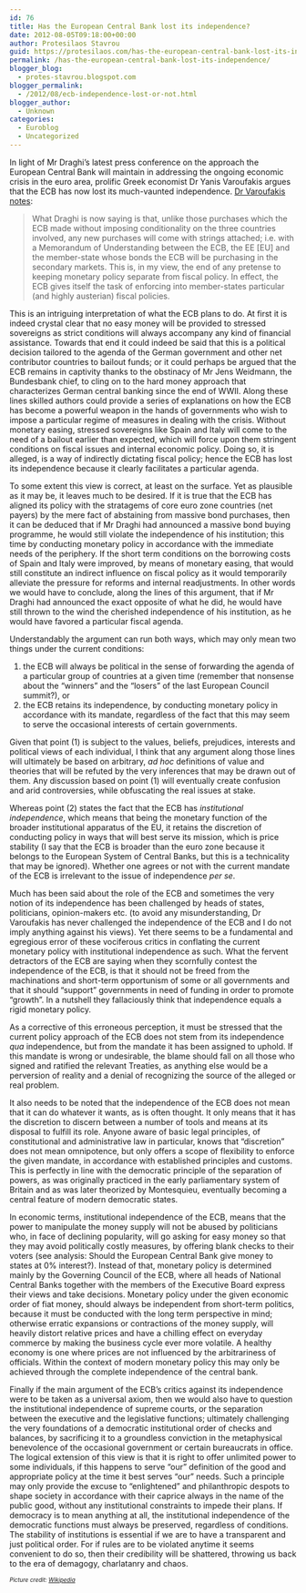 ```yaml
---
id: 76
title: Has the European Central Bank lost its independence?
date: 2012-08-05T09:18:00+00:00
author: Protesilaos Stavrou
guid: https://protesilaos.com/has-the-european-central-bank-lost-its-independence/
permalink: /has-the-european-central-bank-lost-its-independence/
blogger_blog:
  - protes-stavrou.blogspot.com
blogger_permalink:
  - /2012/08/ecb-independence-lost-or-not.html
blogger_author:
  - Unknown
categories:
  - Euroblog
  - Uncategorized
---
```

In light of Mr Draghi&#8217;s latest press conference on the approach the European Central Bank will maintain in addressing the ongoing economic crisis in the euro area, prolific Greek economist Dr Yanis Varoufakis argues that the ECB has now lost its much-vaunted independence. <a href="http://yanisvaroufakis.eu/2012/08/03/the-week-when-mr-draghi-greatly-diminished-the-office-of-ecb-president-and-sacrificed-the-fiscal-monetary-policy-distinction-in-a-manner-that-does-not-even-help-the-euro-in-the-short-run/" target="_blank">Dr Varoufakis notes</a>:

> What Draghi is now saying is that, unlike those purchases which the ECB made without imposing conditionality on the three countries involved, any new purchases will come with strings attached; i.e. with a Memorandum of Understanding between the ECB, the EE [EU] and the member-state whose bonds the ECB will be purchasing in the secondary markets. This is, in my view, the end of any pretense to keeping monetary policy separate from fiscal policy. In effect, the ECB gives itself the task of enforcing into member-states particular (and highly austerian) fiscal policies.

<div style="text-align: right;">
</div>

This is an intriguing interpretation of what the ECB plans to do. At first it is indeed crystal clear that no easy money will be provided to stressed sovereigns as strict conditions will always accompany any kind of financial assistance. Towards that end it could indeed be said that this is a political decision tailored to the agenda of the German government and other net contributor countries to bailout funds; or it could perhaps be argued that the ECB remains in captivity thanks to the obstinacy of Mr Jens Weidmann, the Bundesbank chief, to cling on to the hard money approach that characterizes German central banking since the end of WWII. Along these lines skilled authors could provide a series of explanations on how the ECB has become a powerful weapon in the hands of governments who wish to impose a particular regime of measures in dealing with the crisis. Without monetary easing, stressed sovereigns like Spain and Italy will come to the need of a bailout earlier than expected, which will force upon them stringent conditions on fiscal issues and internal economic policy. Doing so, it is alleged, is a way of indirectly dictating fiscal policy; hence the ECB has lost its independence because it clearly facilitates a particular agenda.

To some extent this view is correct, at least on the surface. Yet as plausible as it may be, it leaves much to be desired. If it is true that the ECB has aligned its policy with the stratagems of core euro zone countries (net payers) by the mere fact of abstaining from massive bond purchases, then it can be deduced that if Mr Draghi had announced a massive bond buying programme, he would still violate the independence of his institution; this time by conducting monetary policy in accordance with the immediate needs of the periphery. If the short term conditions on the borrowing costs of Spain and Italy were improved, by means of monetary easing, that would still constitute an indirect influence on fiscal policy as it would temporarily alleviate the pressure for reforms and internal readjustments. In other words we would have to conclude, along the lines of this argument, that if Mr Draghi had announced the exact opposite of what he did, he would have still thrown to the wind the cherished independence of his institution, as he would have favored a particular fiscal agenda.

Understandably the argument can run both ways, which may only mean two things under the current conditions:

  1. the ECB will always be political in the sense of forwarding the agenda of a particular group of countries at a given time (remember that nonsense about the &#8220;winners&#8221; and the &#8220;losers&#8221; of the last European Council summit?), or
  2. the ECB retains its independence, by conducting monetary policy in accordance with its mandate, regardless of the fact that this may seem to serve the occasional interests of certain governments.

Given that point (1) is subject to the values, beliefs, prejudices, interests and political views of each individual, I think that any argument along those lines will ultimately be based on arbitrary, _ad hoc_ definitions of value and theories that will be refuted by the very inferences that may be drawn out of them. Any discussion based on point (1) will eventually create confusion and arid controversies, while obfuscating the real issues at stake.

Whereas point (2) states the fact that the ECB has _institutional independence_, which means that being the monetary function of the broader institutional apparatus of the EU, it retains the discretion of conducting policy in ways that will best serve its mission, which is price stability (I say that the ECB is broader than the euro zone because it belongs to the European System of Central Banks, but this is a technicality that may be ignored). Whether one agrees or not with the current mandate of the ECB is irrelevant to the issue of independence _per se_.

Much has been said about the role of the ECB and sometimes the very notion of its independence has been challenged by heads of states, politicians, opinion-makers etc. (to avoid any misunderstanding, Dr Varoufakis has never challenged the independence of the ECB and I do not imply anything against his views). Yet there seems to be a fundamental  and egregious error of these vociferous critics in conflating the current monetary policy with institutional independence as such. What the fervent detractors of the ECB are saying when they scornfully contest the independence of the ECB, is that it should not be freed from the machinations and short-term opportunism of some or all governments and that it should &#8220;support&#8221; governments in need of funding in order to promote &#8220;growth&#8221;. In a nutshell they fallaciously think that independence equals a rigid monetary policy.

As a corrective of this erroneous perception, it must be stressed that the current policy approach of the ECB does not stem from its independence _qua_ independence, but from the mandate it has been assigned to uphold. If this mandate is wrong or undesirable, the blame should fall on all those who signed and ratified the relevant Treaties, as anything else would be a perversion of reality and a denial of recognizing the source of the alleged or real problem.

It also needs to be noted that the independence of the ECB does not mean that it can do whatever it wants, as is often thought. It only means that it has the discretion to discern between a number of tools and means at its disposal to fulfill its role. Anyone aware of basic legal principles, of constitutional and administrative law in particular, knows that &#8220;discretion&#8221; does not mean omnipotence, but only offers a scope of flexibility to enforce the given mandate, in accordance with established principles and customs. This is perfectly in line with the democratic principle of the separation of powers, as was originally practiced in the early parliamentary system of Britain and as was later theorized by Montesquieu, eventually becoming a central feature of modern democratic states.

In economic terms, institutional independence of the ECB, means that the power to manipulate the money supply will not be abused by politicians who, in face of declining popularity, will go asking for easy money so that they may avoid politically costly measures, by offering blank checks to their voters (see analysis: Should the European Central Bank give money to states at 0% interest?). Instead of that, monetary policy is determined mainly by the Governing Council of the ECB, where all heads of National Central Banks together with the members of the Executive Board express their views and take decisions. Monetary policy under the given economic order of fiat money, should always be independent from short-term politics, because it must be conducted with the long term perspective in mind; otherwise erratic expansions or contractions of the money supply, will heavily distort relative prices and have a chilling effect on everyday commerce by making the business cycle ever more volatile. A healthy economy is one where prices are not influenced by the arbitrariness of officials. Within the context of modern monetary policy this may only be achieved through the complete independence of the central bank.

Finally if the main argument of the ECB&#8217;s critics against its independence were to be taken as a universal axiom, then we would also have to question the institutional independence of supreme courts, or the separation between the executive and the legislative functions; ultimately challenging the very foundations of a democratic institutional order of checks and balances, by sacrificing it to a groundless conviction in the metaphysical benevolence of the occasional government or certain bureaucrats in office. The logical extension of this view is that it is right to offer unlimited power to some individuals, if this happens to serve &#8220;our&#8221; definition of the good and appropriate policy at the time it best serves &#8220;our&#8221; needs. Such a principle may only provide the excuse to &#8220;enlightened&#8221; and philanthropic despots to shape society in accordance with their caprice always in the name of the public good, without any institutional constraints to impede their plans. If democracy is to mean anything at all, the institutional independence of the democratic functions must always be preserved, regardless of conditions. The stability of institutions is essential if we are to have a transparent and just political order. For if rules are to be violated anytime it seems convenient to do so, then their credibility will be shattered, throwing us back to the era of demagogy, charlatanry and chaos.

<span style="font-size: x-small;"><i>Picture credit: <a href="http://en.wikipedia.org/wiki/European_Central_Bank" target="_blank">Wikipedia</a></i></span>